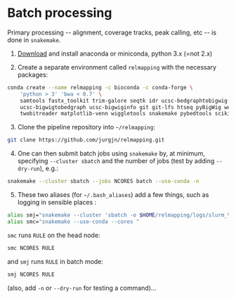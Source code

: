 # Batch processing
Primary processing -- alignment, coverage tracks, peak calling, etc -- is done in `snakemake`.

1. [Download](https://www.continuum.io) and install anaconda or miniconda, python 3.x (=not 2.x)

2. Create a separate environment called `relmapping` with the necessary packages:
  ```bash
  conda create --name relmapping -c bioconda -c conda-forge \
      'python > 3' 'bwa < 0.7' \
      samtools fastx_toolkit trim-galore seqtk idr ucsc-bedgraphtobigwig \
      ucsc-bigwigtobedgraph ucsc-bigwiginfo git git-lfs htseq pyBigWig weblogo \
      twobitreader matplotlib-venn wiggletools snakemake pybedtools scikit-learn ipython
  ```

3. Clone the pipeline repository into `~/relmapping`:
  ```bash
  git clone https://github.com/jurgjn/relmapping.git
  ```

4. One can then submit batch jobs using `snakemake` by, at minimum, specifying `--cluster sbatch` and the number of jobs (test by adding `--dry-run`), e.g.:
  ```bash
  snakemake --cluster sbatch --jobs NCORES batch --use-conda -n
  ```

5. These two aliases (for `~/.bash_aliases`) add a few things, such as logging in sensible places :
  ```bash
  alias smj="snakemake --cluster 'sbatch -o $HOME/relmapping/logs/slurm_%j_%N.out.txt -e $HOME/relmapping/logs/slurm_%j_%N.err.txt' --use-conda --jobs "   
  alias smc="snakemake --use-conda --cores "
  ```
`smc` runs `RULE` on the head node:
  ```bash
  smc NCORES RULE
  ```
and `smj` runs `RULE` in batch mode:
  ```bash
  smj NCORES RULE
  ```
(also, add `-n` or `--dry-run` for testing a command)...
